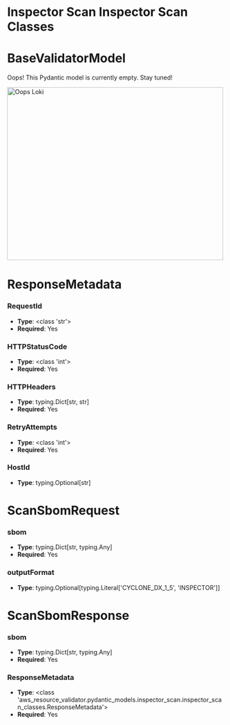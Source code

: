 # Inspector Scan Inspector Scan Classes

# BaseValidatorModel

Oops! This Pydantic model is currently empty. Stay tuned!

<img src="/aws_resource_validator/images/oops_loki.png" width="500" height="400" title="Oops Loki">

# ResponseMetadata

### RequestId
- **Type**: <class 'str'>
- **Required**: Yes

### HTTPStatusCode
- **Type**: <class 'int'>
- **Required**: Yes

### HTTPHeaders
- **Type**: typing.Dict[str, str]
- **Required**: Yes

### RetryAttempts
- **Type**: <class 'int'>
- **Required**: Yes

### HostId
- **Type**: typing.Optional[str]


# ScanSbomRequest

### sbom
- **Type**: typing.Dict[str, typing.Any]
- **Required**: Yes

### outputFormat
- **Type**: typing.Optional[typing.Literal['CYCLONE_DX_1_5', 'INSPECTOR']]


# ScanSbomResponse

### sbom
- **Type**: typing.Dict[str, typing.Any]
- **Required**: Yes

### ResponseMetadata
- **Type**: <class 'aws_resource_validator.pydantic_models.inspector_scan.inspector_scan_classes.ResponseMetadata'>
- **Required**: Yes


